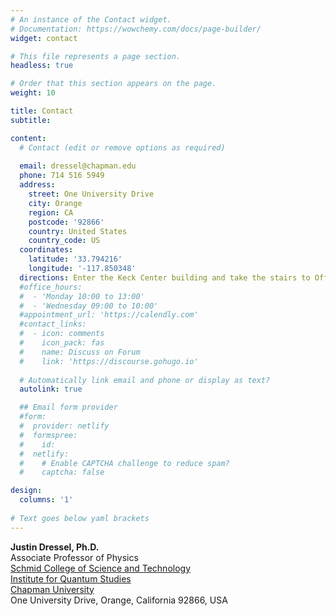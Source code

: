 ```yaml
---
# An instance of the Contact widget.
# Documentation: https://wowchemy.com/docs/page-builder/
widget: contact

# This file represents a page section.
headless: true

# Order that this section appears on the page.
weight: 10

title: Contact
subtitle:

content:
  # Contact (edit or remove options as required)
  
  email: dressel@chapman.edu
  phone: 714 516 5949
  address:
    street: One University Drive
    city: Orange
    region: CA
    postcode: '92866'
    country: United States
    country_code: US
  coordinates:
    latitude: '33.794216'
    longitude: '-117.850348'
  directions: Enter the Keck Center building and take the stairs to Office 353 on Floor 3
  #office_hours:
  #  - 'Monday 10:00 to 13:00'
  #  - 'Wednesday 09:00 to 10:00'
  #appointment_url: 'https://calendly.com'
  #contact_links:
  #  - icon: comments
  #    icon_pack: fas
  #    name: Discuss on Forum
  #    link: 'https://discourse.gohugo.io'
  
  # Automatically link email and phone or display as text?
  autolink: true

  ## Email form provider
  #form:
  #  provider: netlify
  #  formspree:
  #    id:
  #  netlify:
  #    # Enable CAPTCHA challenge to reduce spam?
  #    captcha: false

design:
  columns: '1'
  
# Text goes below yaml brackets
---
```


**Justin Dressel, Ph.D.**  
Associate Professor of Physics    
[Schmid College of Science and Technology](http://www.chapman.edu/scst)    
[Institute for Quantum Studies](http://quantum.chapman.edu/)    
[Chapman University](http://www.chapman.edu)  
One University Drive, Orange, California 92866, USA
